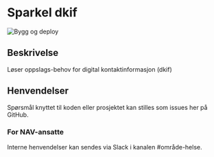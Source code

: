 # Sparkel dkif
![Bygg og deploy](https://github.com/navikt/helse-sparkel-dkif/workflows/Bygg%20og%20deploy/badge.svg)

## Beskrivelse
Løser oppslags-behov for digital kontaktinformasjon (dkif)

## Henvendelser
Spørsmål knyttet til koden eller prosjektet kan stilles som issues her på GitHub.

### For NAV-ansatte
Interne henvendelser kan sendes via Slack i kanalen #område-helse.
